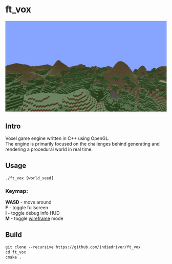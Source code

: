 # ft_vox

<img src="screenshots/normal.png" width="700">

Intro
-----
Voxel game engine written in C++ using OpenGL.   
The engine is primarily focused on the challenges behind generating and rendering a procedural world in real time.  

Usage
-----
`./ft_vox [world_seed]`

### Keymap:  
**WASD**  - move around  
**F**     - toggle fullscreen  
**I**     - toggle debug info HUD  
**M**     - toggle [wireframe](https://raw.githubusercontent.com/indiedriver/ft_vox/master/screenshots/wireframe.png) mode  

Build
-----
```
git clone --recursive https://github.com/indiedriver/ft_vox
cd ft_vox
cmake .
```
